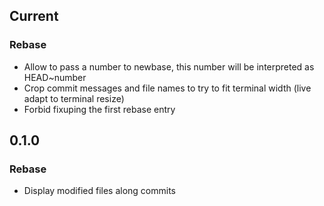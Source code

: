 ## Current
### Rebase
- Allow to pass a number to newbase, this number will be interpreted as HEAD~number
- Crop commit messages and file names to try to fit terminal width (live adapt to terminal resize)
- Forbid fixuping the first rebase entry

## 0.1.0
### Rebase
- Display modified files along commits